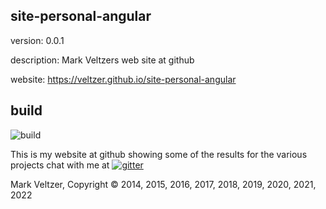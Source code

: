 ## site-personal-angular

version: 0.0.1

description: Mark Veltzers web site at github

website: https://veltzer.github.io/site-personal-angular

## build

![build](https://github.com/veltzer/site-personal-angular/workflows/build/badge.svg)

This is my website at github showing some of the results for the various projects
chat with me at [![gitter](https://badges.gitter.im/Join%20Chat.svg)](https://gitter.im/veltzer/mark.veltzer)

Mark Veltzer, Copyright © 2014, 2015, 2016, 2017, 2018, 2019, 2020, 2021, 2022
